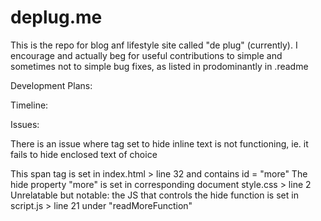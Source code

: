 # deplug.me
This is the repo for blog anf lifestyle site called "de plug" (currently). I encourage and actually beg for useful contributions to simple and sometimes not to simple bug fixes, as listed in prodominantly in .readme

Development Plans:


Timeline:


Issues:

There is an issue where <span> tag set to hide inline text is not functioning, ie. it fails to hide enclosed text of choice
  
  This span tag is set in index.html > line 32 and contains id = "more" 
  The hide property "more" is set in corresponding document style.css > line 2
  Unrelatable but notable: the JS that controls the hide function is set in script.js > line 21 under "readMoreFunction"
